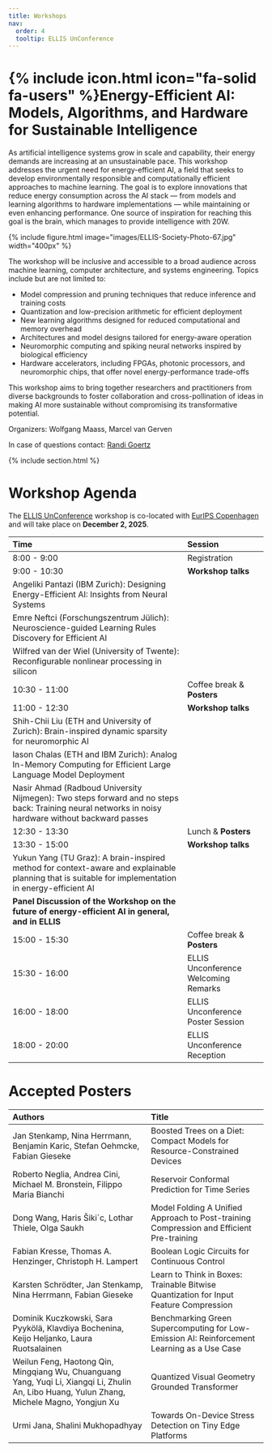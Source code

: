 ```yaml
---
title: Workshops
nav:
  order: 4
  tooltip: ELLIS UnConference
---
```


# {% include icon.html icon="fa-solid fa-users" %}Energy-Efficient AI: Models, Algorithms, and Hardware for Sustainable Intelligence

As artificial intelligence systems grow in scale and capability, their energy demands are increasing at an unsustainable pace. This workshop addresses the urgent need for energy-efficient AI, a field that seeks to develop environmentally responsible and computationally efficient approaches to machine learning. The goal is to explore innovations that reduce energy consumption across the AI stack — from models and learning algorithms to hardware implementations — while maintaining or even enhancing performance. One source of inspiration for reaching this goal is the brain, which manages to provide intelligence with 20W. 

{% include figure.html image="images/ELLIS-Society-Photo-67.jpg" width="400px" %}

The workshop will be inclusive and accessible to a broad audience across machine learning, computer architecture, and systems engineering. Topics include but are not limited to: 

- Model compression and pruning techniques that reduce inference and training costs
- Quantization and low-precision arithmetic for efficient deployment
- New learning algorithms designed for reduced computational and memory overhead
- Architectures and model designs tailored for energy-aware operation
- Neuromorphic computing and spiking neural networks inspired by biological efficiency
- Hardware accelerators, including FPGAs, photonic processors, and neuromorphic chips, that offer novel energy-performance trade-offs

This workshop aims to bring together researchers and practitioners from diverse backgrounds to foster collaboration and cross-pollination of ideas in making AI more sustainable without compromising its transformative potential.

Organizers: Wolfgang Maass, Marcel van Gerven

In case of questions contact: [Randi Goertz](mailto:randi.goertz@tugraz.at)

{% include section.html %}

# Workshop Agenda

The [ELLIS UnConference](https://eurips.cc/ellis/) workshop is co-located with [EurIPS Copenhagen](https://eurips.cc/) and will take place on **December 2, 2025**.

**Time** | **Session**
:--------|:-----------
8:00 - 9:00 | Registration  
9:00 - 10:30 | **Workshop talks**
  |  Angeliki Pantazi (IBM Zurich): Designing Energy-Efficient AI: Insights from Neural Systems  
  |  Emre Neftci (Forschungszentrum Jülich): Neuroscience-guided Learning Rules Discovery for Efficient AI
  |  Wilfred van der Wiel (University of Twente): Reconfigurable nonlinear processing in silicon
10:30 - 11:00 | Coffee break & **Posters**
11:00 - 12:30 | **Workshop talks** 
  |  Shih-Chii Liu (ETH and University of Zurich): Brain-inspired dynamic sparsity for neuromorphic AI  
  |  Iason Chalas (ETH and IBM Zurich): Analog In-Memory Computing for Efficient Large Language Model Deployment
  |  Nasir Ahmad (Radboud University Nijmegen): Two steps forward and no steps back: Training neural networks in noisy hardware without backward passes
12:30 - 13:30 | Lunch & **Posters**
13:30 - 15:00 | **Workshop talks** 
  |  Yukun Yang (TU Graz): A brain-inspired method for context-aware and explainable planning that is suitable for implementation in energy-efficient AI
  | **Panel Discussion of the Workshop on the future of energy-efficient AI in general, and in ELLIS**
15:00 - 15:30 | Coffee break & **Posters**
15:30 - 16:00 | ELLIS Unconference Welcoming Remarks  
16:00 - 18:00 | ELLIS Unconference Poster Session  
18:00 - 20:00 | ELLIS Unconference Reception

# Accepted Posters 
**Authors**|**Title**
:--------|:-----------
Jan Stenkamp, Nina Herrmann, Benjamin Karic, Stefan Oehmcke, Fabian Gieseke | Boosted Trees on a Diet: Compact Models for Resource-Constrained Devices
Roberto Neglia, Andrea Cini, Michael M. Bronstein, Filippo Maria Bianchi | Reservoir Conformal Prediction for Time Series
Dong Wang, Haris Šiki´c, Lothar Thiele, Olga Saukh | Model Folding A Unified Approach to Post-training Compression and Efficient Pre-training
Fabian Kresse, Thomas A. Henzinger, Christoph H. Lampert | Boolean Logic Circuits for Continuous Control
Karsten Schrödter, Jan Stenkamp, Nina Herrmann, Fabian Gieseke | Learn to Think in Boxes: Trainable Bitwise Quantization for Input Feature Compression
Dominik Kuczkowski, Sara Pyykölä, Klavdiya Bochenina, Keijo Heljanko, Laura Ruotsalainen | Benchmarking Green Supercomputing for Low-Emission AI: Reinforcement Learning as a Use Case
Weilun Feng, Haotong Qin, Mingqiang Wu, Chuanguang Yang, Yuqi Li, Xiangqi Li, Zhulin An, Libo Huang, Yulun Zhang, Michele Magno, Yongjun Xu | Quantized Visual Geometry Grounded Transformer
Urmi Jana, Shalini Mukhopadhyay | Towards On-Device Stress Detection on Tiny Edge Platforms
